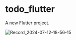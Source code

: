 # todo_flutter

A new Flutter project.

![Record_2024-07-12-18-56-15](https://github.com/user-attachments/assets/46cef5e5-f63d-448d-9a08-e5a7cb258718)
